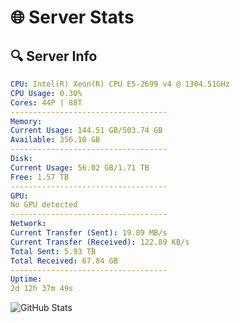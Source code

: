 # 🌐 Server Stats
## 🔍 Server Info
```yaml
CPU: Intel(R) Xeon(R) CPU E5-2699 v4 @ 1304.51GHz
CPU Usage: 0.30%
Cores: 44P | 88T
-----------------------------------
Memory:
Current Usage: 144.51 GB/503.74 GB
Available: 356.10 GB
-----------------------------------
Disk:
Current Usage: 56.02 GB/1.71 TB
Free: 1.57 TB
-----------------------------------
GPU:
No GPU detected
-----------------------------------
Network:
Current Transfer (Sent): 19.89 MB/s
Current Transfer (Received): 122.89 KB/s
Total Sent: 5.93 TB
Total Received: 67.84 GB
-----------------------------------
Uptime:
2d 12h 37m 49s
```
![GitHub Stats](https://img.shields.io/badge/Updated-2025-03-10_10:00:38-blue)